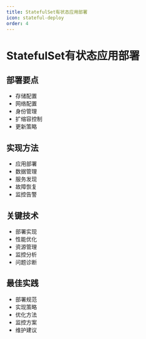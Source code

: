 ```yaml
---
title: StatefulSet有状态应用部署
icon: stateful-deploy
order: 4
---
```


# StatefulSet有状态应用部署

## 部署要点
- 存储配置
- 网络配置
- 身份管理
- 扩缩容控制
- 更新策略

## 实现方法
- 应用部署
- 数据管理
- 服务发现
- 故障恢复
- 监控告警

## 关键技术
- 部署实现
- 性能优化
- 资源管理
- 监控分析
- 问题诊断

## 最佳实践
- 部署规范
- 实现策略
- 优化方法
- 监控方案
- 维护建议
